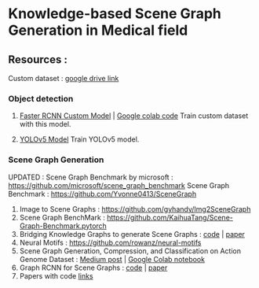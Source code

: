 # Knowledge-based Scene Graph Generation in Medical field

## Resources :

Custom dataset : [google drive link](https://drive.google.com/drive/folders/16Voi2lJ_SD5RE-jgvfypnmbYw7c-FXy4?usp=share_link)

### Object detection
1. [Faster RCNN Custom Model](https://github.com/sovit-123/fasterrcnn-pytorch-training-pipeline) |   [Google colab code](https://github.com/sovit-123/fasterrcnn-pytorch-training-pipeline/blob/main/notebook_examples/custom_faster_rcnn_training_colab.ipynb)
Train custom dataset with this model.

2. [YOLOv5 Model](https://github.com/ultralytics/yolov5/wiki/Train-Custom-Data)
Train YOLOv5 model. 

### Scene Graph Generation

UPDATED : Scene Graph Benchmark by microsoft : https://github.com/microsoft/scene_graph_benchmark
          Scene Graph Benchmark : https://github.com/Yvonne0413/SceneGraph
1.  Image to Scene Graphs : https://github.com/gyhandy/Img2SceneGraph
2.  Scene Graph BenchMark : https://github.com/KaihuaTang/Scene-Graph-Benchmark.pytorch
3.  Bridging Knowledge Graphs to generate Scene Graphs :   [code](https://github.com/alirezazareian/gbnet)    |    [paper](https://arxiv.org/pdf/2001.02314.pdf)
4.  Neural Motifs : https://github.com/rowanz/neural-motifs  
5.  Scene Graph Generation, Compression, and Classification on Action Genome Dataset :  [Medium post](https://medium.com/stanford-cs224w/scene-graph-generation-compression-and-classification-on-action-genome-dataset-9f692a1d5394)   |   [Google Colab notebook](https://colab.research.google.com/drive/1XDJPsD7ziqbSg67WyEM0gUOa10gkpCNK#scrollTo=SWGbM1bsT_yk)
6.  Graph RCNN for Scene Graphs :   [code](https://github.com/jwyang/graph-rcnn.pytorch)   |     [paper](https://arxiv.org/pdf/1808.00191.pdf)
7.  Papers with code [links](https://paperswithcode.com/sota/scene-graph-generation-on-visual-genome)

